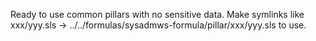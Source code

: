 Ready to use common pillars with no sensitive data.
Make symlinks like xxx/yyy.sls -> ../../formulas/sysadmws-formula/pillar/xxx/yyy.sls to use.
